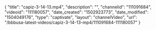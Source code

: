 {
    "title": "capiz-3-14-13.mp4",
    "description": "",
    "channelid": "111091684",
    "videoid": "111180057",
    "date_created": "1502923773",
    "date_modified": "1504049176",
    "type": "captivate",
    "layout": "channelVideo",
    "url": "\/bbbusa-latest-videos\/capiz-3-14-13-mp4\/111091684-111180057"
}